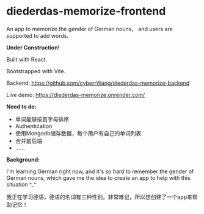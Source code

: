 # diederdas-memorize-frontend

An app to memorize the gender of German nouns， and users are supported to add words.

**Under Construction!**

Built with React.

Bootstrapped with Vite.

Backend: https://github.com/cyberrWang/diederdas-memorize-backend

Live demo: https://diederdas-memorize.onrender.com/

**Need to do:**
* 单词能够按首字母排序
* Authentication
* 使用Mongodb储存数据，每个用户有自己的单词列表
* 合并前后端
* ......

**Background:**

I'm learning German right now, and it's so hard to remember the gender of German nouns, which gave me the idea to create an app to help with this situation ^_^

我正在学习德语，德语的名词有三种性别，非常难记，所以想创建了一个app来帮助记忆！
